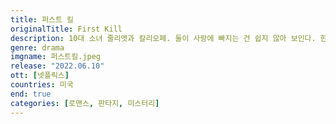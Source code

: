```yaml
---
title: 퍼스트 킬
originalTitle: First Kill
description: 10대 소녀 줄리엣과 칼리오페. 둘이 사랑에 빠지는 건 쉽지 않아 보인다. 한 명은 뱀파이어, 다른 하나는 뱀파이어 사냥꾼이니까. 게다가 둘 다 첫 사냥을 치러야 하기에.
genre: drama
imgname: 퍼스트킬.jpeg
release: "2022.06.10"
ott: [넷플릭스]
countries: 미국
end: true
categories: [로맨스, 판타지, 미스터리]
---
```

